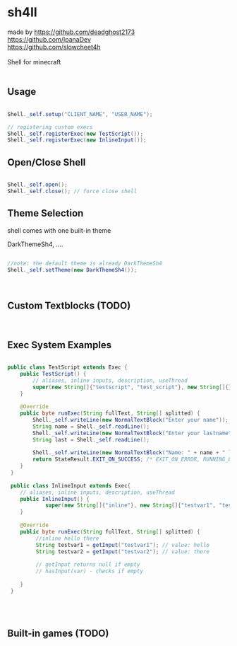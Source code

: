 # sh4ll
made by
https://github.com/deadghost2173<br>
https://github.com/IpanaDev<br>
https://github.com/slowcheet4h<br>
<br>
Shell for minecraft<br><br>

## Usage

```java

Shell._self.setup("CLIENT_NAME", "USER_NAME");

// registering custom execs
Shell._self.registerExec(new TestScript());
Shell._self.registerExec(new InlineInput());
````

## Open/Close Shell

```java

Shell._self.open();
Shell._self.close(); // force close shell

```

## Theme Selection
shell comes with one built-in theme<br>

DarkThemeSh4, ....<br> 
```java

//note: the default theme is already DarkThemeSh4
Shell._self.setTheme(new DarkThemeSh4());

```
<br>

## Custom Textblocks (TODO)

<br>

## Exec System Examples 

```java

public class TestScript extends Exec {
    public TestScript() {
        // aliases, inline inputs, description, useThread
        super(new String[]{"testscript", "test_script"}, new String[]{}, "just a test", true /* if you are getting input from shell this parameter should be true (readChar, readLine)*/);
    }
    
    @Override
    public byte runExec(String fullText, String[] splitted) {
        Shell._self.writeLine(new NormalTextBlock("Enter your name"));
        String name = Shell._self.readLine();
        Shell._self.writeLine(new NormalTextBlock("Enter your lastname"));
        String last = Shell._self.readLine();
        
        Shell._self.writeLine(new NormalTextBlock("Name: " + name + " lastname: " + last);
        return StateResult.EXIT_ON_SUCCESS; /* EXIT_ON_ERROR, RUNNING_BACKGROUND, UNKNOWN_EXIT */
    }
 }
 
 public class InlineInput extends Exec{
    // aliases, inline inputs, description, useThread
    public InlineInput() {
            super(new String[]{"inline"}, new String[]{"testvar1", "testvar2"}, "inline input test", false);
    }
    
    @Override
    public byte runExec(String fullText, String[] splitted) {
         //inline hello there
         String testvar1 = getInput("testvar1"); // value: hello
         String testvar2 = getInput("testvar2"); // value: there
         
         // getInput returns null if empty
         // hasInput(var) - checks if empty
         
    }
 }
 
```

<br>

## Built-in games (TODO)
